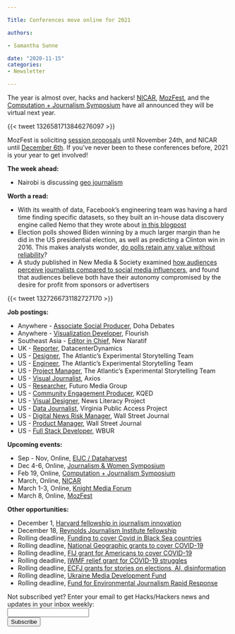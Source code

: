 ```yaml
---

Title: Conferences move online for 2021

authors: 

- Samantha Sunne

date: "2020-11-15" 
categories: 
- Newsletter

---
```


The year is almost over, hacks and hackers! [NICAR](https://ire.org/archives/43978), [MozFest](https://www.mozillafestival.org/en/), and the [Computation + Journalism Symposium](https://cj2020.northeastern.edu) have all announced they will be virtual next year.

{{< tweet 1326581713846276097 >}}

MozFest is soliciting [session proposals](https://www.mozillafestival.org/en/get-involved/proposals/) until November 24th, and NICAR until [December 6th](https://ire.org/archives/43978). If you've never been to these conferences before, 2021 is your year to get involved!

**The week ahead:**

* Nairobi is discussing [geo journalism](https://www.facebook.com/events/2729630220593125)

**Worth a read:**



*   With its wealth of data, Facebook’s engineering team was having a hard time finding specific datasets, so they built an in-house data discovery engine called Nemo that they wrote about [in this blogpost](https://engineering.fb.com/2020/10/09/data-infrastructure/nemo/)
*   Election polls showed Biden winning by a much larger margin than he did in the US presidential election, as well as predicting a Clinton win in 2016. This makes analysts wonder, [do polls retain any value without reliability](https://www.theatlantic.com/ideas/archive/2020/11/polling-catastrophe/616986/)? 
*   A study published in New Media & Society examined [how audiences perceive journalists compared to social media influencers](https://www.niemanlab.org/2020/11/how-are-journalists-like-instagram-influencers-in-some-key-ways-audiences-judge-them-the-same/), and found that audiences believe both have their autonomy compromised by the desire for profit from sponsors or advertisers

{{< tweet 1327266731182727170 >}}

**Job postings:**



*   Anywhere - [Associate Social Producer](https://careers.journalists.org/jobs/14097296/associate-social-producer-digital), Doha Debates
*   Anywhere - [Visualization Developer](https://flourish.studio/jobs/visualization-developer/), Flourish
*   Southeast Asia - [Editor in Chief](https://newnaratif.com/jobs/editorinchief/), New Naratif
*   UK - [Reporter](https://www.cisionjobs.co.uk/job/102363/datacenterdynamics-reporter/), DatacenterDynamics
*   US - [Designer](https://atlanticmedia.wd1.myworkdayjobs.com/en-US/Careers/job/New-York/Designer--Experimental-Storytelling--The-Atlantic-_R126-1), The Atlantic’s Experimental Storytelling Team
*   US - [Engineer](https://atlanticmedia.wd1.myworkdayjobs.com/en-US/Careers/job/New-York/Engineer--Experimental-Storytelling--The-Atlantic-_R127), The Atlantic’s Experimental Storytelling Team
*   US - [Project Manager](https://atlanticmedia.wd1.myworkdayjobs.com/en-US/Careers/job/Washington-DC/Project-Manager--Experimental-Storytelling--The-Atlantic-_R128), The Atlantic’s Experimental Storytelling Team
*   US - [Visual Journalist](https://www.snd.org/jobs/view/visual-journalist-editorial-illustration/), Axios
*   US - [Researcher](https://careerservices.nyujournalism.org/job/2020-11-10/researcher-7/), Futuro Media Group
*   US - [Community Engagement Producer](https://kqed.applytojob.com/apply/7HbQUcYxvx/FullTime-Community-Engagement-Producer), KQED
*   US - [Visual Designer](https://newslit.org/about/careers/position-visual-designer/), News Literacy Project
*   US - [Data Journalist](https://www.ire.org/archives/jobs/job/data-journalist-12), Virginia Public Access Project
*   US - [Digital News Risk Manager](https://dowjones.jobs/new-york-ny/senior-manager-digital-news-risk/5A810FCE778F4242B24C1A129A227043/job/), Wall Street Journal
*   US - [Product Manager](https://dowjones.jobs/new-york-ny/product-manager-audience-touchpoints/56FA8DBFB9CD420CA4A98965313701E6/job/), Wall Street Journal
*   US - [Full Stack Developer](https://www.wbur.org/inside/job-opening-full-stack-developer), WBUR

**Upcoming events:**



*   Sep - Nov, Online, [EIJC / Dataharvest](https://dataharvest.eu/)
*   Dec 4-6, Online, [Journalism & Women Symposium](https://jaws.org/conference/)
*   Feb 19, Online, [Computation + Journalism Symposium](https://cj2020.northeastern.edu/)
*   March, Online, [NICAR](https://ire.org/archives/43978)
*   March 1-3, Online, [Knight Media Forum](https://mailchi.mp/knightfoundation/news-and-updates-from-knight-foundation-911zm2i9qe-848606?e=803088a103)
*   March 8, Online, [MozFest](https://www.mozillafestival.org/en/)

**Other opportunities:**



*   December 1, [Harvard fellowship in journalism innovation](https://nieman.harvard.edu/fellowships/nieman-berkman-fellowship-in-journalism-innovation-2/)
*   December 18, [Reynolds Journalism Institute fellowship](https://www.rjionline.org/fellowships)
*   Rolling deadline, [Funding to cover Covid in Black Sea countries](https://www.gmfus.org/program/black-sea-trust-regional-cooperation)
*   Rolling deadline, [National Geographic grants to cover COVID-19](https://twitter.com/BradfordPearson/status/1243680491208925184?s=19)
*   Rolling deadline, [FIJ grant for Americans to cover COVID-19](https://investigate.submittable.com/submit/163797/coronavirus-rolling-grant-for-u-s-freelancers)
*   Rolling deadline, [IWMF relief grant for COVID-19 struggles](https://iwmf.submittable.com/submit/41e7f7ce-db40-4ff6-873f-e24450e27497/journalism-relief-fund-english)
*   Rolling deadline, [ECFJ grants for stories on elections, AI, disinformation](https://www.eyebeam.org/eyebeam-center-for-the-future-of-journalism/)
*   Rolling deadline, [Ukraine Media Development Fund](http://ijnet.org/en/opportunities/media-development-grants-available-ukraine)
*   Rolling deadline, [Fund for Environmental Journalism Rapid Response](https://www.sej.org/initiatives/fund-for-environmental-journalism)

<div id="mc_embed_signup"><form id="mc-embedded-subscribe-form" class="validate" action="//hackshackers.us1.list-manage.com/subscribe/post?u=c56f2e53d5ed6ef87f8aaa75c&amp;id=fb2bc6f10b" method="post" name="mc-embedded-subscribe-form" novalidate="" target="_blank">

<div id="mc_embed_signup_scroll">

<div class="mc-field-group"><label for="mce-EMAIL">Not subscribed yet? Enter your email to get Hacks/Hackers news and updates in your inbox weekly:  </label></div>

<div class="mc-field-group"><input id="mce-EMAIL" class="required email" name="EMAIL" type="email" value="" /></div>

<!-- real people should not fill this in and expect good things - do not remove this or risk form bot signups-->

<div style="position: absolute; left: -5000px;"><input tabindex="-1" name="b_c56f2e53d5ed6ef87f8aaa75c_fb2bc6f10b" type="text" value="" /></div>

<div class="clear"><input id="mc-embedded-subscribe" class="button" name="subscribe" type="submit" value="Subscribe" /></div>

</div>
